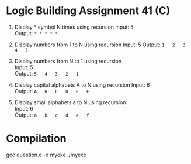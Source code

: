 # Logic Building Assignment 41 (C)

1. Display * symbol N times using recursion
   Input: 5  
   Output: `* * * * *`

2. Display numbers from 1 to N using recursion
   Input: 5
   Output: `1   2   3   4   5`

3. Display numbers from N to 1 using recursion  
   Input: 5  
   Output: `5   4   3   2   1`

4. Display capital alphabets A to N using recursion
   Input: 6  
   Output: `A   B   C   D   E   F`

5. Display small alphabets a to N using recursion  
   Input: 6  
   Output: `a   b   c   d   e   f`

# Compilation

gcc question.c -o myexe
./myexe
